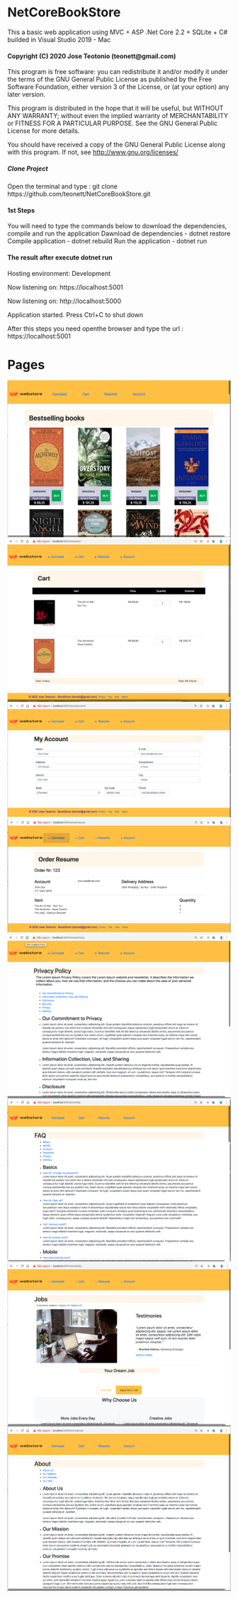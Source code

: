 # NetCoreBookStore

<p>This a basic web application using MVC + ASP .Net Core 2.2 + SQLite + C# builded in Visual Studio 2019 - Mac </p>

<h4>Copyright (C) 2020 Jose Teotonio (teonett@gmail.com)
</h4>
<p>
This program is free software: you can redistribute it and/or modify it under the terms of the GNU General Public License as published by
the Free Software Foundation, either version 3 of the License, or (at your option) any later version.

This program is distributed in the hope that it will be useful, but WITHOUT ANY WARRANTY; without even the implied warranty of
MERCHANTABILITY or FITNESS FOR A PARTICULAR PURPOSE.  See the GNU General Public License for more details.

You should have received a copy of the GNU General Public License along with this program.  If not, see <http://www.gnu.org/licenses/>
</p>

<h5>Clone Project</h5>
Open the terminal and type :
git clone https://github.com/teonett/NetCoreBookStore.git

<h4>1st Steps</h4>
You will need to type the commands below to download the dependencies, compile and run the application
Dawnload de dependencies - dotnet restore
Compile application - dotnet rebuild
Run the application - dotnet run

<h4>The result after execute dotnet run</h4>

Hosting environment: Development

Now listening on: https://localhost:5001

Now listening on: http://localhost:5000

Application started. Press Ctrl+C to shut down
  
After this steps you need openthe browser and type the url : https://localhost:5001

<h1> Pages </h1>
<img src="https://github.com/teonett/NetCoreBookStore/blob/master/NetCoreBookStores/wwwroot/images/pages/01-Carrossel.png">

<img src="https://github.com/teonett/NetCoreBookStore/blob/master/NetCoreBookStores/wwwroot/images/pages/02-Cart.png">

<img src="https://github.com/teonett/NetCoreBookStore/blob/master/NetCoreBookStores/wwwroot/images/pages/03Account.png">

<img src="https://github.com/teonett/NetCoreBookStore/blob/master/NetCoreBookStores/wwwroot/images/pages/04-Resume.png">

<img src="https://github.com/teonett/NetCoreBookStore/blob/master/NetCoreBookStores/wwwroot/images/pages/05-Privacy.png">

<img src="https://github.com/teonett/NetCoreBookStore/blob/master/NetCoreBookStores/wwwroot/images/pages/06-Faq.png">

<img src="https://github.com/teonett/NetCoreBookStore/blob/master/NetCoreBookStores/wwwroot/images/pages/07-Jobs.png">

<img src="https://github.com/teonett/NetCoreBookStore/blob/master/NetCoreBookStores/wwwroot/images/pages/%2008-About.png">


